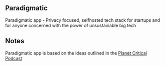 ## Paradigmatic
Paradigmatic app - Privacy focused, selfhosted tech stack for startups and for anyone concerned with the power of unsustainable big tech

## Notes
Paradigmatic app is based on the ideas outlined in the [Planet Critical Podcast](https://podcasts.apple.com/ca/podcast/planet-critical/id1545009586) 
